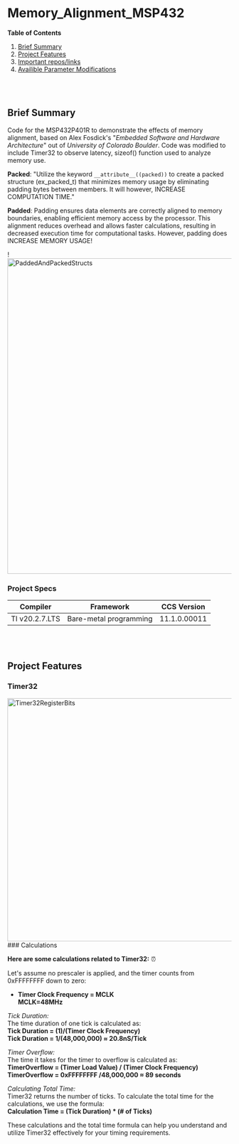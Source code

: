 # Memory_Alignment_MSP432

**Table of Contents** 
1. [Brief Summary](#bs-id)
1. [Project Features](#pf-id)
1. [Important repos/links](#pm-id)
1. [Availible Parameter Modifications](#il-id)

<br>
<br>

<a id="bs-id"></a>
## Brief Summary 
Code for the MSP432P401R to demonstrate the effects of memory alignment, based on Alex Fosdick's 
"_Embedded Software and Hardware Architecture_" out of _University of Colorado Boulder_. Code was modified 
to include Timer32 to observe latency, sizeof() function used to analyze memory use. 

__Packed__:
"Utilize the keyword `__attribute__((packed))` to create a packed structure (ex_packed_t)
that minimizes memory usage by eliminating padding bytes between members. It will however, INCREASE COMPUTATION TIME."


__Padded__:
Padding ensures data elements are correctly aligned to memory boundaries, enabling efficient memory access by the processor. 
This alignment reduces overhead and allows faster calculations, resulting in decreased execution time for computational tasks. However, padding does INCREASE MEMORY USAGE!


!<img width="710" alt="PaddedAndPackedStructs" src="https://github.com/rudi547317/Memory_Alignment_MSP432/assets/133919829/239ba8d1-5585-48ac-b400-2031a60d03dd">


### Project Specs

| Compiler                 | Framework                 | CCS Version                             |
|--------------------------|---------------------------|-----------------------------------------|
|TI v20.2.7.LTS            |Bare-metal programming     | 11.1.0.00011                            |


<br>
<br>

<a id="pf-id"></a>
## Project Features

### Timer32

<img width="547" alt="Timer32RegisterBits" src="https://github.com/rudi547317/Memory_Alignment_MSP432/assets/133919829/70bab3bb-3754-468f-981f-bfcf84832ce9">

<br>
### Calculations 

__Here are some calculations related to Timer32:__        ⏰

Let's assume no prescaler is applied, and the timer counts from 0xFFFFFFFF down to zero:

* __Timer Clock Frequency = MCLK__ <br>
    __MCLK=48MHz__


_Tick Duration:_<br>
The time duration of one tick is calculated as:<br>
__Tick Duration = (1)/(Timer Clock Frequency)__ <br>
__Tick Duration = 1/(48,000,000) ≈ 20.8nS/Tick__

_Timer Overflow:_           
The time it takes for the timer to overflow is calculated as: <br> __TimerOverflow = (Timer Load Value) / (Timer Clock Frequency)__ <br>
__TimerOverflow = 0xFFFFFFFF /48,000,000 ≈ 89 seconds__

_Calculating Total Time:_<br>
Timer32 returns the number of ticks. To calculate the total time for the calculations, we use the formula:<br>
__Calculation Time = (Tick Duration) * (# of Ticks)__

These calculations and the total time formula can help you understand and utilize Timer32 effectively for your timing requirements.


